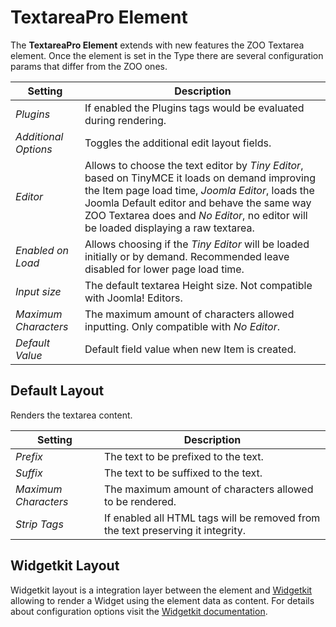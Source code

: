 # TextareaPro Element

The **TextareaPro Element** extends with new features the ZOO Textarea element. Once the element is set in the Type there are several configuration params that differ from the ZOO ones.

| Setting              | Description                                                                                                                                                                                                                                                                               |
| -------------------- | ----------------------------------------------------------------------------------------------------------------------------------------------------------------------------------------------------------------------------------------------------------------------------------------- |
| _Plugins_            | If enabled the Plugins tags would be evaluated during rendering.                                                                                                                                                                                                                          |
| _Additional Options_ | Toggles the additional edit layout fields.                                                                                                                                                                                                                                                |
| _Editor_             | Allows to choose the text editor by _Tiny Editor_, based on TinyMCE it loads on demand improving the Item page load time, _Joomla Editor_, loads the Joomla Default editor and behave the same way ZOO Textarea does and _No Editor_, no editor will be loaded displaying a raw textarea. |
| _Enabled on Load_    | Allows choosing if the _Tiny Editor_ will be loaded initially or by demand. Recommended leave disabled for lower page load time.                                                                                                                                                          |
| _Input size_         | The default textarea Height size. Not compatible with Joomla! Editors.                                                                                                                                                                                                                    |
| _Maximum Characters_ | The maximum amount of characters allowed inputting. Only compatible with _No Editor_.                                                                                                                                                                                                     |
| _Default Value_      | Default field value when new Item is created.                                                                                                                                                                                                                                             |

## Default Layout

Renders the textarea content.

| Setting              | Description                                                                     |
| -------------------- | ------------------------------------------------------------------------------- |
| _Prefix_             | The text to be prefixed to the text.                                            |
| _Suffix_             | The text to be suffixed to the text.                                            |
| _Maximum Characters_ | The maximum amount of characters allowed to be rendered.                        |
| _Strip Tags_         | If enabled all HTML tags will be removed from the text preserving it integrity. |

## Widgetkit Layout

Widgetkit layout is a integration layer between the element and [Widgetkit](http://yootheme.com/widgetkit) allowing to render a Widget using the element data as content. For details about configuration options visit the [Widgetkit documentation](https://yootheme.com/support/widgetkit/).
